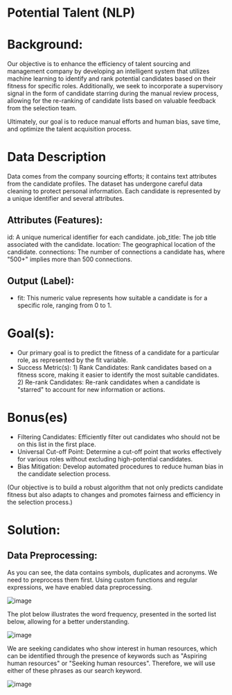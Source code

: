 # Potential Talent (NLP)

# Background:

Our objective is to enhance the efficiency of talent sourcing and management company by developing an intelligent system that utilizes machine learning to identify and rank potential candidates based on their fitness for specific roles. Additionally, we seek to incorporate a supervisory signal in the form of candidate starring during the manual review process, allowing for the re-ranking of candidate lists based on valuable feedback from the selection team.

Ultimately, our goal is to reduce manual efforts and human bias, save time, and optimize the talent acquisition process.

# Data Description

Data comes from the company sourcing efforts; it contains text attributes from the candidate profiles. The dataset has undergone careful data cleaning to protect personal information. Each candidate is represented by a unique identifier and several attributes.

## Attributes (Features):

id: A unique numerical identifier for each candidate.
job_title: The job title associated with the candidate.
location: The geographical location of the candidate.
connections: The number of connections a candidate has, where "500+" implies more than 500 connections.

## Output (Label):
* fit: This numeric value represents how suitable a candidate is for a specific role, ranging from 0 to 1.

# Goal(s):

* Our primary goal is to predict the fitness of a candidate for a particular role, as represented by the fit variable.
* Success Metric(s): 1) Rank Candidates: Rank candidates based on a fitness score, making it easier to identify the most suitable candidates. 2) Re-rank Candidates: Re-rank candidates when a candidate is "starred" to account for new information or actions.

# Bonus(es)

* Filtering Candidates: Efficiently filter out candidates who should not be on this list in the first place.
* Universal Cut-off Point: Determine a cut-off point that works effectively for various roles without excluding high-potential candidates.
* Bias Mitigation: Develop automated procedures to reduce human bias in the candidate selection process.
  
(Our objective is to build a robust algorithm that not only predicts candidate fitness but also adapts to changes and promotes fairness and efficiency in the selection process.)

# Solution:

## Data Preprocessing:

As you can see, the data contains symbols, duplicates and acronyms. We need to preprocess them first. Using custom functions and regular expressions, we have enabled data preprocessing.

![image](https://github.com/53KIbGcAqz0Gokmj/t0OXVwqXusxsX8RM/assets/143815258/0c1e8102-c30c-49eb-aa86-c4500d5dce4b)

The plot below illustrates the word frequency, presented in the sorted list below, allowing for a better understanding.

![image](https://github.com/53KIbGcAqz0Gokmj/t0OXVwqXusxsX8RM/assets/143815258/1a57dcc5-2672-4047-816c-a06e8cde9360)

We are seeking candidates who show interest in human resources, which can be identified through the presence of keywords such as "Aspiring human resources" or "Seeking human resources". Therefore, we will use either of these phrases as our search keyword.

![image](https://github.com/53KIbGcAqz0Gokmj/t0OXVwqXusxsX8RM/assets/143815258/c1a6bb95-61c2-4e2c-ba3c-341106bc73be)





